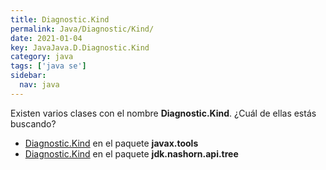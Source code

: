 ```yaml
---
title: Diagnostic.Kind
permalink: Java/Diagnostic/Kind/
date: 2021-01-04
key: JavaJava.D.Diagnostic.Kind
category: java
tags: ['java se']
sidebar: 
  nav: java
---
```


Existen varios clases con el nombre **Diagnostic.Kind**. ¿Cuál de ellas estás buscando?
<ul>
<li><a href="/Java/Diagnostic/Kind-javax-tools/">Diagnostic.Kind</a> en el paquete <strong>javax.tools</strong></li>
<li><a href="/Java/Diagnostic/Kind-jdk-nashorn-api-tree/">Diagnostic.Kind</a> en el paquete <strong>jdk.nashorn.api.tree</strong></li>
<ul>
